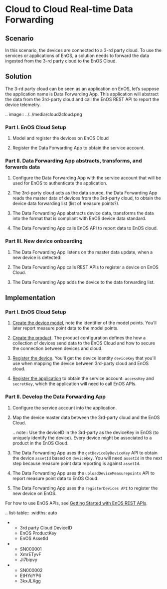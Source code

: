 # Cloud to Cloud Real-time Data Forwarding

## Scenario

In this scenario, the devices are connected to a 3-rd party cloud. To use the services or applications of EnOS, a solution needs to forward the data ingested from the 3-rd party cloud to the EnOS Cloud.

## Solution

The 3-rd party cloud can be seen as an application on EnOS, let’s suppose the application name is Data Forwarding App. This application will abstract the data from the 3rd-party cloud and call the EnOS REST API to report the device telemetry.

.. image:: ../../media/cloud2cloud.png

### Part I. EnOS Cloud Setup

1. Model and register the devices on EnOS Cloud

2. Register the Data Forwarding App to obtain the service account.

### Part II. Data Forwarding App abstracts, transforms, and forwards data

1. Configure the Data Forwarding App with the service account that will be used for EnOS to authenticate the application.

2. The 3rd-party cloud acts as the data source, the Data Forwarding App reads the master data of devices from the 3rd-party cloud, to obtain the device data forwarding list (list of measure points?).


3. The Data Forwarding App abstracts device data, transforms the data into the format that is compliant with EnOS device data standard.

4. The Data Forwarding App calls EnOS API to report data to EnOS cloud.

### Part III. New device onboarding

1. The Data Forwarding App listens on the master data update, when a new device is detected:

2. The Data Forwarding App calls REST APIs to register a device on EnOS Cloud.

3. The Data Forwarding App adds the device to the data forwarding list.

## Implementation

### Part I. EnOS Cloud Setup

1. [Create the device model](../../howto/model/creating_model), note the identifier of the model points. You'll later report measure point data to the model points.

2. [Create the product](../../howto/device/manage/creating_product). The product configuration defines the how a collection of devices send data to the EnOS Cloud and how to secure the connection between devices and cloud.

3. [Register the device](../../howto/device/manage/creating_device). You'll get the device identity
`deviceKey` that you'll use when mapping the device between 3rd-party cloud and EnOS cloud.

4. [Register the application](https://docs.eniot.io/docs/app-development/en/latest/managing_apps.html#registering-an-application) to obtain the service account: `accessKey` and `secretKey`, which the application will need to call EnOS APIs.

### Part II. Develop the Data Forwarding App

1. Configure the service account into the application.

2. Map the device master data between the 3rd-party cloud and the EnOS Cloud.

   .. note:: Use the deviceID in the 3rd-party as the deviceKey in EnOS (to uniquely identify the device). Every device might be associated to a product in the EnOS Cloud.

3. The Data Forwarding App uses the `getDeviceByDeviceKey` API to obtain the device `assetId` based on `deviceKey`. You will need `assetId` in the next step because measure point data reporting is against `assetId`.

4. The Data Forwarding App uses the `uploadDeviceMeasurepoints` API to report measure point data to EnOS Cloud.

5. The Data Forwarding App uses the `registerDevices API` to register the new device on EnOS.

For how to use EnOS APIs, see [Getting Started with EnOS REST APIs](https://docs.eniot.io/docs/app-development/en/latest/gettingstarted_api.html).

.. list-table::
   :widths: auto

   * - 3rd party Cloud DeviceID
     - EnOS ProductKey
     - EnOS AssetId
   * - SN000001
     - XmrETyvF
     - Ji7bipvy
   * - SN000002
     - EtHYdYP6
     - 3kxJLXgg

<!--end-->
